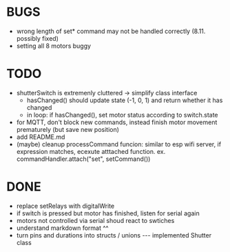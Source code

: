 # BUGS
- wrong length of set* command may not be handled correctly (8.11. possibly fixed)
- setting all 8 motors buggy

# TODO
- shutterSwitch is extremenly cluttered -> simplify class interface
    - hasChanged() should update state (-1, 0, 1) and return whether it has changed
    - in loop: if hasChanged(), set motor status according to switch.state
- for MQTT, don't block new commands, instead finish motor movement prematurely (but save new position)
- add README.md
- (maybe) cleanup processCommand funcion: similar to esp wifi server, if expression matches, ecexute atttached function. ex. commandHandler.attach("set", setCommand())

# DONE
- replace setRelays with digitalWrite
- if switch is pressed but motor has finished, listen for serial again
- motors not controlled via serial shoud react to swtiches
- understand markdown format ^^
- turn pins and durations into structs / unions --- implemented Shutter class